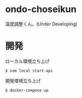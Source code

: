 # ondo-choseikun

温度調整くん。(Under Developing)

# 開発

ローカル環境立ち上げ

```
$ sam local start-api
```

開発環境立ち上げ

```
$ docker-compose up
```
